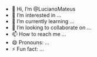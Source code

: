 - 👋 Hi, I’m @LucianoMateus
- 👀 I’m interested in ...
- 🌱 I’m currently learning ...
- 💞️ I’m looking to collaborate on ...
- 📫 How to reach me ...
- 😄 Pronouns: ...
- ⚡ Fun fact: ...

<!---
LucianoMateus/LucianoMateus is a ✨ special ✨ repository because its `README.md` (this file) appears on your GitHub profile.
You can click the Preview link to take a look at your changes.
--->
